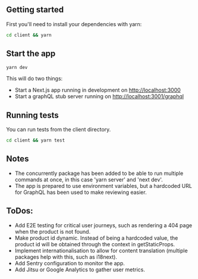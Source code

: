 ## Getting started

First you'll need to install your dependencies with yarn:

```sh
cd client && yarn
```

## Start the app

```sh
yarn dev
```

This will do two things:

- Start a Next.js app running in development on <http://localhost:3000>
- Start a graphQL stub server running on <http://localhost:3001/graphql>

## Running tests

You can run tests from the client directory.

```sh
cd client && yarn test
```

## Notes

- The concurrently package has been added to be able to run multiple commands at once, in this case 'yarn server' and 'next dev'.
- The app is prepared to use environment variables, but a hardcoded URL for GraphQL has been used to make reviewing easier.

## ToDos:

- Add E2E testing for critical user journeys, such as rendering a 404 page when the product is not found.
- Make product id dynamic. Instead of being a hardcoded value, the product id will be obtained through the context in getStaticProps.
- Implement internationalisation to allow for content translation (multiple packages help with this, such as i18next).
- Add Sentry configuration to monitor the app.
- Add Jitsu or Google Analytics to gather user metrics.
